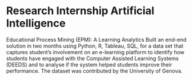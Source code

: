 # Research Internship Artificial Intelligence
Educational Process Mining (EPM): A Learning Analytics
Built an end-end solution in two months using Python, R, Tableau, SQL, for a data set that captures student’s involvement on an e-learning platform to identify how students have engaged with the Computer Assisted Learning Systems (DEEDS) and to analyse if the system helped students improve their performance. The dataset was contributed by the University of Genova.
